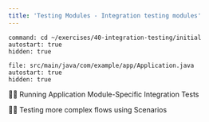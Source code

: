 ```yaml
---
title: 'Testing Modules - Integration testing modules'
---
```


```terminal:execute-all
command: cd ~/exercises/40-integration-testing/initial
autostart: true
hidden: true
```
 

```editor:open-file
file: src/main/java/com/example/app/Application.java
autostart: true
hidden: true
```

🧑‍💻 Running Application Module-Specific Integration Tests

🧑‍💻 Testing more complex flows using Scenarios





